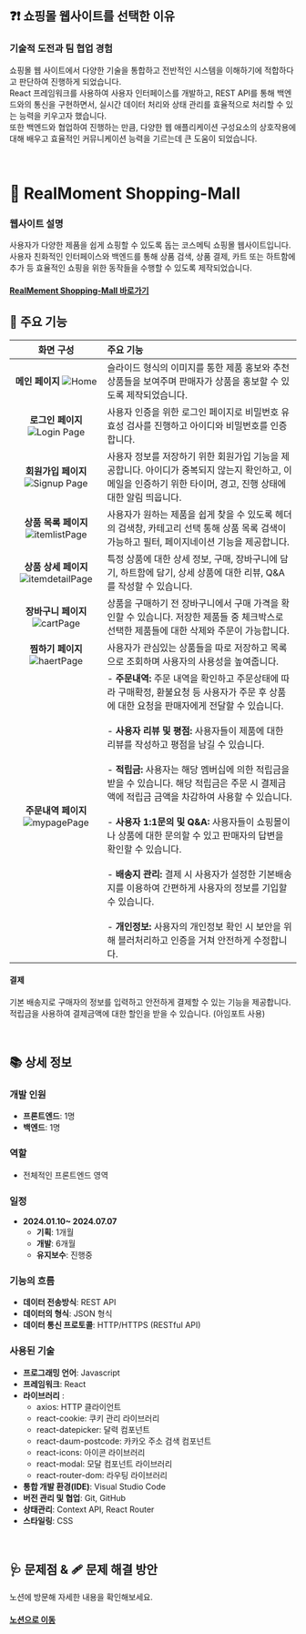 ## ❓❗ 쇼핑몰 웹사이트를 선택한 이유

### 기술적 도전과 팀 협업 경험

쇼핑몰 웹 사이트에서 다양한 기술을 통합하고 전반적인 시스템을 이해하기에 적합하다고 판단하여 진행하게 되었습니다.</br>
React 프레임워크를 사용하여 사용자 인터페이스를 개발하고, REST API를 통해 백엔드와의 통신을 구현하면서, 실시간 데이터 처리와 상태 관리를 효율적으로 처리할 수 있는 능력을 키우고자 했습니다.</br>
또한 백엔드와 협업하여 진행하는 만큼, 다양한 웹 애플리케이션 구성요소의 상호작용에 대해 배우고 효율적인 커뮤니케이션 능력을 기르는데 큰 도움이 되었습니다.

</br>

# 🛒 RealMoment Shopping-Mall

### 웹사이트 설명

사용자가 다양한 제품을 쉽게 쇼핑할 수 있도록 돕는 코스메틱 쇼핑몰 웹사이트입니다.</br>
사용자 친화적인 인터페이스와 백엔드를 통해 상품 검색, 상품 결제, 카트 또는 하트함에 추가 등 효율적인 쇼핑을 위한 동작들을 수행할 수 있도록 제작되었습니다.

#### [RealMement Shopping-Mall 바로가기](https://real-moment.kro.kr/)

## 📢 주요 기능

|                                                        화면 구성                                                        | 주요 기능                                                                                                                                                                                                                                                                                                                                                                                                                                                                                                                                                                                                                                                                                                                                                                            |
| :---------------------------------------------------------------------------------------------------------------------: | :----------------------------------------------------------------------------------------------------------------------------------------------------------------------------------------------------------------------------------------------------------------------------------------------------------------------------------------------------------------------------------------------------------------------------------------------------------------------------------------------------------------------------------------------------------------------------------------------------------------------------------------------------------------------------------------------------------------------------------------------------------------------------------- |
|        **메인 페이지** ![Home](https://github.com/user-attachments/assets/9c79ad4d-cd4d-4cc2-8bf6-0562ca638495)         | 슬라이드 형식의 이미지를 통한 제품 홍보와 추천 상품들을 보여주며 판매자가 상품을 홍보할 수 있도록 제작되었습니다.                                                                                                                                                                                                                                                                                                                                                                                                                                                                                                                                                                                                                                                                    |
|    **로그인 페이지** ![Login Page](https://github.com/user-attachments/assets/f160fb25-bd58-456d-8a6d-66545fdd45b8)     | 사용자 인증을 위한 로그인 페이지로 비밀번호 유효성 검사를 진행하고 아이디와 비밀번호를 인증합니다.                                                                                                                                                                                                                                                                                                                                                                                                                                                                                                                                                                                                                                                                                   |
|   **회원가입 페이지** ![Signup Page](https://github.com/user-attachments/assets/268890c6-9cc3-4c79-9d8b-a926f9ffdd84)   | 사용자 정보를 저장하기 위한 회원가입 기능을 제공합니다. 아이디가 중복되지 않는지 확인하고, 이메일을 인증하기 위한 타이머, 경고, 진행 상태에 대한 알림 띄웁니다.                                                                                                                                                                                                                                                                                                                                                                                                                                                                                                                                                                                                                      |
|  **상품 목록 페이지** ![itemlistPage](https://github.com/user-attachments/assets/45dca454-02ab-4cba-8857-060067bd2bd6)  | 사용자가 원하는 제품을 쉽게 찾을 수 있도록 헤더의 검색창, 카테고리 선택 통해 상품 목록 검색이 가능하고 필터, 페이지네이션 기능을 제공합니다.                                                                                                                                                                                                                                                                                                                                                                                                                                                                                                                                                                                                                                         |
| **상품 상세 페이지** ![itemdetailPage](https://github.com/user-attachments/assets/e5c49346-d3c2-48d0-aa71-4131d671ca09) | 특정 상품에 대한 상세 정보, 구매, 장바구니에 담기, 하트함에 담기, 상세 상품에 대한 리뷰, Q&A를 작성할 수 있습니다.                                                                                                                                                                                                                                                                                                                                                                                                                                                                                                                                                                                                                                                                   |
|    **장바구니 페이지** ![cartPage](https://github.com/user-attachments/assets/4bf5c701-03e7-4340-8aea-b451615bd4ec)     | 상품을 구매하기 전 장바구니에서 구매 가격을 확인할 수 있습니다. 저장한 제품들 중 체크박스로 선택한 제품들에 대한 삭제와 주문이 가능합니다.                                                                                                                                                                                                                                                                                                                                                                                                                                                                                                                                                                                                                                           |
|     **찜하기 페이지** ![haertPage](https://github.com/user-attachments/assets/fcac4422-0c48-4950-aa5b-14da2d3315c7)     | 사용자가 관심있는 상품들을 따로 저장하고 목록으로 조회하며 사용자의 사용성을 높여줍니다.                                                                                                                                                                                                                                                                                                                                                                                                                                                                                                                                                                                                                                                                                             |
|   **주문내역 페이지** ![mypagePage](https://github.com/user-attachments/assets/fd46ad9d-25ee-40c2-93b5-5d38a181dd24)    | - **주문내역:** 주문 내역을 확인하고 주문상태에 따라 구매확정, 환불요청 등 사용자가 주문 후 상품에 대한 요청을 판매자에게 전달할 수 있습니다. </br></br> - **사용자 리뷰 및 평점:** 사용자들이 제품에 대한 리뷰를 작성하고 평점을 남길 수 있습니다. </br></br> - **적립금:** 사용자는 해당 멤버십에 의한 적립금을 받을 수 있습니다. 해당 적립금은 주문 시 결제금액에 적립금 금액을 차감하여 사용할 수 있습니다. </br></br> - **사용자 1:1문의 및 Q&A:** 사용자들이 쇼핑몰이나 상품에 대한 문의할 수 있고 판매자의 답변을 확인할 수 있습니다. </br></br> - **배송지 관리:** 결제 시 사용자가 설정한 기본배송지를 이용하여 간편하게 사용자의 정보를 기입할 수 있습니다. </br></br> - **개인정보:** 사용자의 개인정보 확인 시 보안을 위해 블러처리하고 인증을 거쳐 안전하게 수정합니다. |

#### 결제

기본 배송지로 구매자의 정보를 입력하고 안전하게 결제할 수 있는 기능을 제공합니다. 적립금을 사용하여 결제금액에 대한 할인을 받을 수 있습니다. (아임포트 사용)

</br>

## 📚 상세 정보

### 개발 인원

- **프론트엔드**: 1명
- **백엔드**: 1명

### 역할

- 전체적인 프론트엔드 영역

### 일정

- **2024.01.10~ 2024.07.07**
  - **기획**: 1개월
  - **개발**: 6개월
  - **유지보수**: 진행중

### 기능의 흐름

- **데이터 전송방식**: REST API
- **데이터의 형식**: JSON 형식
- **데이터 통신 프로토콜**: HTTP/HTTPS (RESTful API)

### 사용된 기술

- **프로그래밍 언어**: Javascript
- **프레임워크**: React
- **라이브러리** :
  - axios: HTTP 클라이언트
  - react-cookie: 쿠키 관리 라이브러리
  - react-datepicker: 달력 컴포넌트
  - react-daum-postcode: 카카오 주소 검색 컴포넌트
  - react-icons: 아이콘 라이브러리
  - react-modal: 모달 컴포넌트 라이브러리
  - react-router-dom: 라우팅 라이브러리
- **통합 개발 환경(IDE)**: Visual Studio Code
- **버전 관리 및 협업**: Git, GitHub
- **상태관리**: Context API, React Router
- **스타일링**: CSS

</br>

## 🩺 문제점 & 🩹 문제 해결 방안

노션에 방문해 자세한 내용을 확인해보세요.

#### [노션으로 이동](https://www.notion.so/Shopping-Mall-Project-83cac7f2de6f47b48037173179d5c961)
